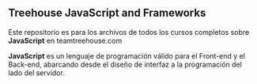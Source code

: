 ## Treehouse JavaScript and Frameworks

Este repositorio es para los archivos de todos los cursos completos sobre **JavaScript** en teamtreehouse.com

**JavaScript** es un lenguaje de programación válido para el Front-end y el Back-end, abarcando desde el diseño de interfaz a la programación del lado del servidor.